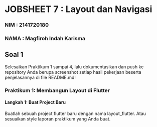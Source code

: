 # JOBSHEET 7 : Layout dan Navigasi

### NIM : 2141720180

### NAMA : Magfiroh Indah Karisma

## Soal 1
Selesaikan Praktikum 1 sampai 4, lalu dokumentasikan dan push ke repository Anda berupa screenshot setiap hasil pekerjaan beserta penjelasannya di file README.md!

### Praktikum 1: Membangun Layout di Flutter
#### Langkah 1: Buat Project Baru
Buatlah sebuah project flutter baru dengan nama layout_flutter. Atau sesuaikan style laporan praktikum yang Anda buat.